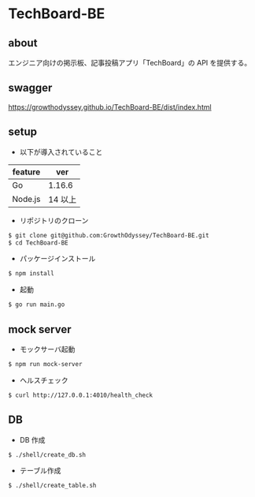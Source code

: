 # TechBoard-BE

## about

エンジニア向けの掲示板、記事投稿アプリ「TechBoard」の API を提供する。

## swagger

https://growthodyssey.github.io/TechBoard-BE/dist/index.html

## setup

- 以下が導入されていること

| feature | ver     |
| ------- | ------- |
| Go      | 1.16.6  |
| Node.js | 14 以上 |

- リポジトリのクローン

```sh
$ git clone git@github.com:GrowthOdyssey/TechBoard-BE.git
$ cd TechBoard-BE
```

- パッケージインストール

```sh
$ npm install
```

- 起動

```sh
$ go run main.go
```

## mock server

- モックサーバ起動

```sh
$ npm run mock-server
```

- ヘルスチェック

```sh
$ curl http://127.0.0.1:4010/health_check
```

## DB

- DB 作成

```sh
$ ./shell/create_db.sh
```

- テーブル作成

```sh
$ ./shell/create_table.sh
```
